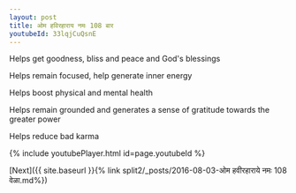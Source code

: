 ```yaml
---
layout: post
title: ओम हविरहाराय नमः 108 बार
youtubeId: 33lqjCuQsnE
---
```

 
 
Helps get goodness, bliss and peace and God's blessings
 
Helps remain focused, help generate inner energy 
 
Helps boost physical and mental health 
 
Helps remain grounded and generates a sense of gratitude towards the greater power 
 
Helps reduce bad karma
 
 
 
 


{% include youtubePlayer.html id=page.youtubeId %}
 
[Next]({{ site.baseurl }}{% link  split2/_posts/2016-08-03-ओम हवीरहाराये नमः 108 वेळा.md%})
 
